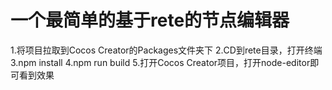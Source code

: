# 一个最简单的基于rete的节点编辑器

1.将项目拉取到Cocos Creator的Packages文件夹下
2.CD到rete目录，打开终端
3.npm install
4.npm run build
5.打开Cocos Creator项目，打开node-editor即可看到效果

